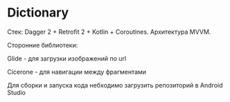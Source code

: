 # Dictionary

Стек: Dagger 2 + Retrofit 2 + Kotlin + Coroutines. Архитектура MVVM.

Сторонние библиотеки:

Glide - для загрузки изображений по url

Cicerone - для навигации между фрагментами

Для сборки и запуска кода небходимо загрузить репозиторий в Android Studio
